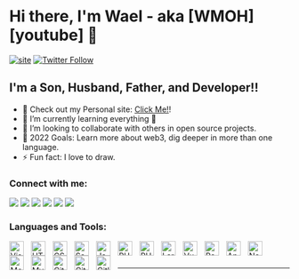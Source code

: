 # Hi there, I'm Wael - aka [WMOH][youtube] 👋 


[![site](https://img.shields.io/website?label=waelmohamed.me&style=for-the-badge&url=https://waelmohamed.me)](https://WMOH.com)
[![Twitter Follow](https://img.shields.io/twitter/follow/WMOH?color=1DA1F2&logo=twitter&style=for-the-badge)](https://twitter.com/intent/follow?original_referer=https%3A%2F%2Fgithub.com%2FWaelMohElSaid&screen_name=WaelMohElSaid)



## I'm a Son, Husband, Father, and Developer!!

- 🔭 Check out my Personal site: [Click Me!][site]!
- 🌱 I’m currently learning everything 🤣
- 👯 I’m looking to collaborate with others in open source projects.
- 🥅 2022 Goals: Learn more about web3, dig deeper in more than one language.
- ⚡ Fun fact: I love to draw.

### Connect with me:

[<img src="https://img.icons8.com/material-rounded/24/000000/github.png"/>][github]
[<img src="https://img.icons8.com/external-tal-revivo-bold-tal-revivo/24/000000/external-gitlab-project-planning-and-source-code-management-logo-bold-tal-revivo.png"/>][gitlab]
[<img src="https://img.icons8.com/material-sharp/24/000000/facebook-new.png"/>][facebook]
[<img src="https://img.icons8.com/material-rounded/24/000000/twitter.png"/>][twitter]
[<img src="https://img.icons8.com/material-rounded/24/000000/linkedin--v1.png"/>][linkedin]
[<img src="https://img.icons8.com/material-rounded/24/000000/domain--v2.png"/>][site]

### Languages and Tools:

<img align="left" alt="Visual Studio Code" width="26px" src="https://cdn.jsdelivr.net/gh/devicons/devicon/icons/vscode/vscode-original.svg" style="padding-right:10px;" />
<img align="left" alt="HTML5" width="26px" src="https://cdn.jsdelivr.net/gh/devicons/devicon/icons/html5/html5-original.svg" style="padding-right:10px;" />
<img align="left" alt="CSS3" width="26px" src="https://cdn.jsdelivr.net/gh/devicons/devicon/icons/css3/css3-original.svg" style="padding-right:10px;" />
<img align="left" alt="Sass" width="26px" src="https://cdn.jsdelivr.net/gh/devicons/devicon/icons/sass/sass-original.svg" style="padding-right:10px;" />
<img align="left" alt="JavaScript" width="26px" src="https://cdn.jsdelivr.net/gh/devicons/devicon/icons/javascript/javascript-original.svg" style="padding-right:10px;" />

<img align="left" alt="PHPstorm" width="26px" src="https://cdn.jsdelivr.net/gh/devicons/devicon/icons/phpstorm/phpstorm-original.svg"  style="padding-right:10px;" />

<img align="left" alt="PHP" width="26px" src="https://cdn.jsdelivr.net/gh/devicons/devicon/icons/php/php-original.svg" style="padding-right:10px;" />

<img align="left" alt="Laravel" width="26px" src="https://cdn.jsdelivr.net/gh/devicons/devicon/icons/laravel/laravel-plain.svg" style="padding-right:10px;" />

<img align="left" alt="Vuejs" width="26px" src="https://cdn.jsdelivr.net/gh/devicons/devicon/icons/vuejs/vuejs-original.svg" style="padding-right:10px;" />


<img align="left" alt="React" width="26px" src="https://cdn.jsdelivr.net/gh/devicons/devicon/icons/react/react-original.svg" style="padding-right:10px;" />

<img align="left" alt="Angular" width="26px" src="https://cdn.jsdelivr.net/gh/devicons/devicon/icons/angularjs/angularjs-original.svg" style="padding-right:10px;" 
/>


<!-- <img align="left" alt="Gatsby" width="26px" src="https://cdn.jsdelivr.net/gh/devicons/devicon/icons/gatsby/gatsby-original.svg" style="padding-right:10px;" /> -->
<!-- <img align="left" alt="GraphQL" width="26px" src="https://cdn.jsdelivr.net/gh/devicons/devicon/icons/graphql/graphql-plain.svg" style="padding-right:10px;" /> -->

<img align="left" alt="Node.js" width="26px" src="https://cdn.jsdelivr.net/gh/devicons/devicon/icons/nodejs/nodejs-original.svg" style="padding-right:10px;" />

<img align="left" alt="MongoDB" width="26px" src="https://cdn.jsdelivr.net/gh/devicons/devicon/icons/mongodb/mongodb-original.svg" style="padding-right:10px;" />

<img align="left" alt="MySQL" width="26px" src="https://cdn.jsdelivr.net/gh/devicons/devicon/icons/mysql/mysql-original.svg" style="padding-right:10px;" />

<img align="left" alt="Git" width="26px" src="https://cdn.jsdelivr.net/gh/devicons/devicon/icons/git/git-original.svg" style="padding-right:10px;" />

<img align="left" alt="GitHub" width="26px" src="https://cdn.jsdelivr.net/gh/devicons/devicon/icons/github/github-original.svg" style="padding-right:10px;" />


<img align="left" alt="Gitlab" width="26px" src="https://cdn.jsdelivr.net/gh/devicons/devicon/icons/gitlab/gitlab-original.svg" style="padding-right:10px;" />


<br />
<br />

---

<!-- ### 📺 Latest YouTube Videos -->



[website]: https://codeSTACKr.com
[site]: https://waelmohamed.me
[facebook]: https://facebook.com/waelmohelsaid
[twitter]: https://twitter.com/waelmohelsaid
[linkedin]: https://linkedin.com/in/waelmohelsaid
[github]: https://github.com/WMOH-DEV
[gitlab]: https://gitlab.com/Wael.MED